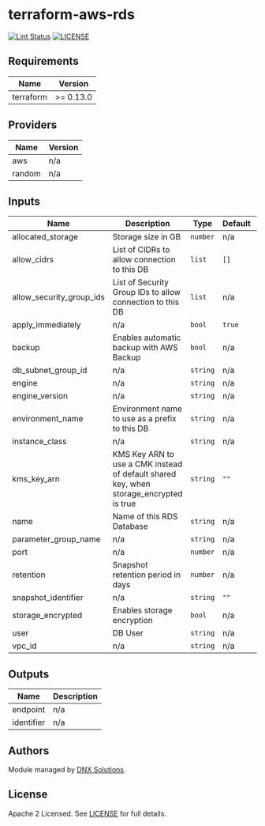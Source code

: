 # terraform-aws-rds

[![Lint Status](https://github.com/DNXLabs/terraform-aws-rds/workflows/Lint/badge.svg)](https://github.com/DNXLabs/terraform-aws-rds/actions)
[![LICENSE](https://img.shields.io/github/license/DNXLabs/terraform-aws-rds)](https://github.com/DNXLabs/terraform-aws-rds/blob/master/LICENSE)

<!--- BEGIN_TF_DOCS --->

## Requirements

| Name | Version |
|------|---------|
| terraform | >= 0.13.0 |

## Providers

| Name | Version |
|------|---------|
| aws | n/a |
| random | n/a |

## Inputs

| Name | Description | Type | Default | Required |
|------|-------------|------|---------|:--------:|
| allocated\_storage | Storage size in GB | `number` | n/a | yes |
| allow\_cidrs | List of CIDRs to allow connection to this DB | `list` | `[]` | no |
| allow\_security\_group\_ids | List of Security Group IDs to allow connection to this DB | `list` | n/a | yes |
| apply\_immediately | n/a | `bool` | `true` | no |
| backup | Enables automatic backup with AWS Backup | `bool` | n/a | yes |
| db\_subnet\_group\_id | n/a | `string` | n/a | yes |
| engine | n/a | `string` | n/a | yes |
| engine\_version | n/a | `string` | n/a | yes |
| environment\_name | Environment name to use as a prefix to this DB | `string` | n/a | yes |
| instance\_class | n/a | `string` | n/a | yes |
| kms\_key\_arn | KMS Key ARN to use a CMK instead of default shared key, when storage\_encrypted is true | `string` | `""` | no |
| name | Name of this RDS Database | `string` | n/a | yes |
| parameter\_group\_name | n/a | `string` | n/a | yes |
| port | n/a | `number` | n/a | yes |
| retention | Snapshot retention period in days | `number` | n/a | yes |
| snapshot\_identifier | n/a | `string` | `""` | no |
| storage\_encrypted | Enables storage encryption | `bool` | n/a | yes |
| user | DB User | `string` | n/a | yes |
| vpc\_id | n/a | `string` | n/a | yes |

## Outputs

| Name | Description |
|------|-------------|
| endpoint | n/a |
| identifier | n/a |

<!--- END_TF_DOCS --->

## Authors

Module managed by [DNX Solutions](https://github.com/DNXLabs).

## License

Apache 2 Licensed. See [LICENSE](https://github.com/DNXLabs/terraform-aws-template/blob/master/LICENSE) for full details.